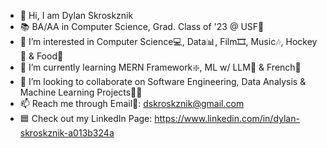- 👋 Hi, I am Dylan Skroskznik 
- 📚 BA/AA in Computer Science, Grad. Class of '23 @ USF🐂
- 👀 I’m interested in Computer Science💻, Data📊, Film🎞, Music🎶, Hockey🏒 & Food🥩
- 🌱 I’m currently learning MERN Framework❇️, ML w/ LLM💠 & French🥖 
- 💞️ I’m looking to collaborate on Software Engineering, Data Analysis & Machine Learning Projects👨‍💻
- 📫 Reach me through Email📧: dskroskznik@gmail.com 
- 🟦 Check out my LinkedIn Page: https://www.linkedin.com/in/dylan-skroskznik-a013b324a
<!---
dskroskznik/dskroskznik is a ✨ special ✨ repository because its `README.md` (this file) appears on your GitHub profile.
You can click the Preview link to take a look at your changes.
--->
